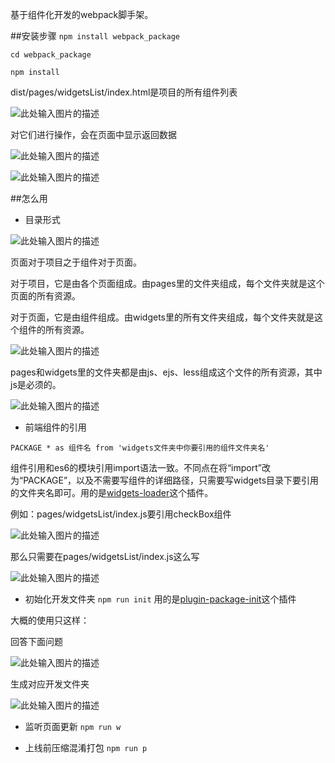 基于组件化开发的webpack脚手架。

##安装步骤
```npm install webpack_package```

```cd webpack_package```

```npm install```

dist/pages/widgetsList/index.html是项目的所有组件列表

![此处输入图片的描述][1]


对它们进行操作，会在页面中显示返回数据

![此处输入图片的描述][2]

![此处输入图片的描述][3]


##怎么用
- 目录形式

![此处输入图片的描述][4]

页面对于项目之于组件对于页面。

对于项目，它是由各个页面组成。由pages里的文件夹组成，每个文件夹就是这个页面的所有资源。

对于页面，它是由组件组成。由widgets里的所有文件夹组成，每个文件夹就是这个组件的所有资源。

![此处输入图片的描述][5]

pages和widgets里的文件夹都是由js、ejs、less组成这个文件的所有资源，其中js是必须的。

![此处输入图片的描述][6]


- 前端组件的引用

```PACKAGE * as 组件名 from 'widgets文件夹中你要引用的组件文件夹名'```

组件引用和es6的模块引用import语法一致。不同点在将“import”改为“PACKAGE”，以及不需要写组件的详细路径，只需要写widgets目录下要引用的文件夹名即可。用的是[widgets-loader][7]这个插件。

例如：pages/widgetsList/index.js要引用checkBox组件

![此处输入图片的描述][8]

那么只需要在pages/widgetsList/index.js这么写

![此处输入图片的描述][9]


- 初始化开发文件夹
```npm run init```
用的是[plugin-package-init][10]这个插件

大概的使用只这样：

回答下面问题

![此处输入图片的描述][11]

生成对应开发文件夹

![此处输入图片的描述][12]


- 监听页面更新
```npm run w```

- 上线前压缩混淆打包
```npm run p```


  [1]: http://mmbiz.qpic.cn/mmemoticon/PiajxSqBRaELW5PcMUonINIuibjbOA6GTzsvicFCkm3hFCrQNJGn3BLQdojuXmLb1cqHCWXib0kLyzk/0
  [2]: http://mmbiz.qpic.cn/mmemoticon/duc2TvpEgSTzdp7MY9Cf03UJrv08pWQEB0koVibKFayTeeWCpzaNPTp1DupanibfJV/0
  [3]: http://mmbiz.qpic.cn/mmemoticon/duc2TvpEgSSuJ42VMy5ia7v2yCESzcFdDErrZfXLWzBR9Yt8DicYZkIiaA4vMgMpZvRIlEpbfxwLtQ/0
  [4]: http://mmbiz.qpic.cn/mmemoticon/dx4Y70y9XcuicmyVD6blInxRuct7D2K8gGbbJ7tLa5hRS8L07niaV0L6RMjthbqLKE/0
  [5]: http://mmbiz.qpic.cn/mmemoticon/PiajxSqBRaELiaDJicUzQeygtrFkmXRfu9OpzRB1wdhcp96ibXoZ6QMSDmk82DQHpbUG/0
  [6]: http://mmbiz.qpic.cn/mmemoticon/dx4Y70y9XcuDHh8CZHXrgFCiacMibDXmJSmzib9LmsE5iaqlib5jkfEFkicqBO7rsbdBlF/0
  [7]: https://www.npmjs.com/package/widgets-loader
  [8]: http://mmbiz.qpic.cn/mmemoticon/Q3auHgzwzM6FlTK5C4kT0xYsk8EAezx5rzC3NiaK6qWz0jcuEPKPlCK00B4unHUz62iaayeibpEY0U/0
  [9]: http://mmbiz.qpic.cn/mmemoticon/m0RUwghI3Lyoica0WuhxEvYhSZ6sxBcfDEN4ceib6T3PpN9ZTXoCJDhgjF0VXdqvxu/0
  [10]: https://www.npmjs.com/package/plugin-package-init
  [11]: http://mmbiz.qpic.cn/mmemoticon/ajNVdqHZLLCF5N2esKGDeBR8upYQ7NtE2ialY6S2FN4GeumTU48as9TK6YbicG2iczsqZFQxK9Xibno/0
  [12]: http://mmbiz.qpic.cn/mmemoticon/Q3auHgzwzM5ib8KIjTiaRAy0XHBk6B7KV9IibwQLFQ39P0G8ltLsTZ49vu3KesamzKnC6uOy3Pqn8M5BaYq3r1KNA/0